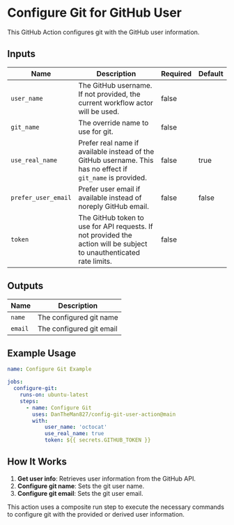 # Configure Git for GitHub User

This GitHub Action configures git with the GitHub user information.

## Inputs

| Name                | Description                                                                                                            | Required | Default |
|---------------------|------------------------------------------------------------------------------------------------------------------------|----------|---------|
| `user_name`         | The GitHub username. If not provided, the current workflow actor will be used.                                         | false    |         |
| `git_name`          | The override name to use for git.                                                                                      | false    |         |
| `use_real_name`     | Prefer real name if available instead of the GitHub username. This has no effect if `git_name` is provided.            | false    | true    |
| `prefer_user_email` | Prefer user email if available instead of noreply GitHub email.                                                        | false    | false   |
| `token`             | The GitHub token to use for API requests. If not provided the action will be subject to unauthenticated rate limits.   | false    |         |

## Outputs

| Name    | Description                |
|---------|----------------------------|
| `name`  | The configured git name    |
| `email` | The configured git email   |

## Example Usage

```yaml
name: Configure Git Example

jobs:
  configure-git:
    runs-on: ubuntu-latest
    steps:
      - name: Configure Git
        uses: DanTheMan827/config-git-user-action@main
        with:
            user_name: 'octocat'
            use_real_name: true
            token: ${{ secrets.GITHUB_TOKEN }}
```

## How It Works

1. **Get user info**: Retrieves user information from the GitHub API.
2. **Configure git name**: Sets the git user name.
3. **Configure git email**: Sets the git user email.

This action uses a composite run step to execute the necessary commands to configure git with the provided or derived user information.